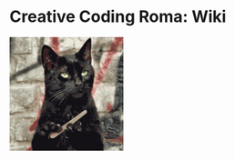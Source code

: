 <!-- TITLE: Creative Coding Roma -->
<!-- SUBTITLE: ..the wiki -->

# Creative Coding Roma: Wiki
![Giphy Downsized](/uploads/giphy-downsized.gif "Giphy Downsized")
